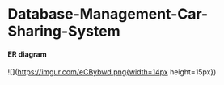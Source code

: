 # Database-Management-Car-Sharing-System

#### ER diagram 

![](https://imgur.com/eCBybwd.png{width=14px height=15px})
